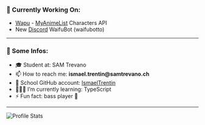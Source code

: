 ### 🔧 Currently Working On:

* [Wapu](https://github.com/ppprisma/Wapu 'Wapu') - [MyAnimeList](https://myanimelist.net) Characters API
* New [Discord](https://discord.com/new) WaifuBot (waifubotto)

---

### 🔎 Some Infos:

- 🎓 Student at:                SAM Trevano
- 📫 How to reach me:           __ismael.trentin@samtrevano.ch__
- 💼 School GitHub account:     [IsmaelTrentin](https://github.com/IsmaelTrentin/)
- 👨🏻‍💻 I’m currently learning: TypeScript
- ⚡ Fun fact:                  bass player 🎸

---

![Profile Stats](https://github-readme-stats.vercel.app/api?username=ppprisma&count_private=true&show_icons=true&theme=tokyonight)

